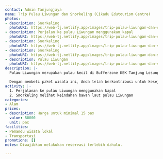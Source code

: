 ```yaml
---
contact: Admin Tanjungjaya
name: Trip Pulau Liwungan dan Snorkeling (Cikadu Edutourism Centre)
photos:
- description: Snorkeling
  photoURI: https://web-tj.netlify.app/images/trip-pulau-liwungan-dan-snorkeling-1.jpg
- description: Perjalan ke pulau Liwungan menggunakan kapal
  photoURI: https://web-tj.netlify.app/images/trip-pulau-liwungan-dan-snorkeling-2.jpg
- description: Snorkeling
  photoURI: https://web-tj.netlify.app/images/trip-pulau-liwungan-dan-snorkeling-3.jpg
- description: Snorkeling
  photoURI: https://web-tj.netlify.app/images/trip-pulau-liwungan-dan-snorkeling-4.jpg
- description: Pulau Liwungan
  photoURI: https://web-tj.netlify.app/images/trip-pulau-liwungan-dan-snorkeling-5.png
description: |-
  Pulau Liwungan merupakan pulau kecil di Bufferzone KEK Tanjung Lesung, tepatnya di desa Citeureup. Keindahan pulau dan bawah lautnya menjadi daya tarik yang selalu dicari oleh para wisatawan. Nikmati petualangan seru menjelajah dan snorkeling di pulau Liwungan bersama pemandu wisata lokal.

  Dengan membeli paket wisata ini, Anda telah berkontribusi untuk kesejahteraan warga desa kami.
activity: |-
  1. Perjalanan ke pulau Liwungan menggunakan kapal
  2. Snorkeling melihat keindahan bawah laut pulau Liwungan
categories:
- Alam
prices:
- description: Harga untuk minimal 15 pax
  value: 80000
  unit: pax
facilities:
- Pemandu wisata lokal
- Transportasi
promotions: []
notes: Diwajibkan melakukan reservasi terlebih dahulu.

---
```

